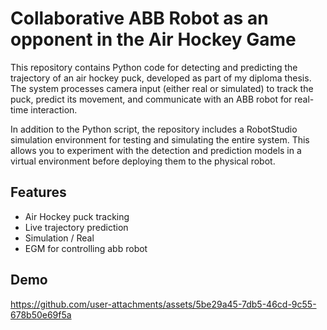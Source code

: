 
# Collaborative ABB Robot as an opponent in the Air Hockey Game

This repository contains Python code for detecting and predicting the trajectory of an air hockey puck, developed as part of my diploma thesis. The system processes camera input (either real or simulated) to track the puck, predict its movement, and communicate with an ABB robot for real-time interaction.

In addition to the Python script, the repository includes a RobotStudio simulation environment for testing and simulating the entire system. This allows you to experiment with the detection and prediction models in a virtual environment before deploying them to the physical robot.



## Features

- Air Hockey puck tracking
- Live trajectory prediction
- Simulation / Real
- EGM for controlling abb robot



## Demo

https://github.com/user-attachments/assets/5be29a45-7db5-46cd-9c55-678b50e69f5a


